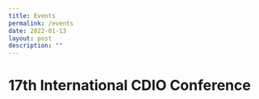 ```yaml
---
title: Events
permalink: /events
date: 2022-01-13
layout: post
description: ""
---
```

# 17th International CDIO Conference